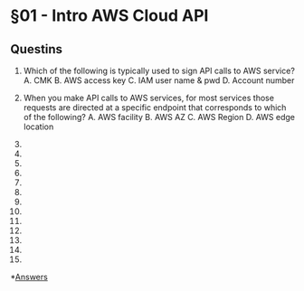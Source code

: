 # §01 - Intro AWS Cloud API

## Questins
1. Which of the following is typically used to sign API calls to AWS service?
    A. CMK
    B. AWS access key
    C. IAM user name & pwd
    D. Account number
2. When you make API calls to AWS services, for most services those requests are directed at a specific endpoint that corresponds to which of the following?
    A. AWS facility
    B. AWS AZ
    C. AWS Region
    D. AWS edge location
3.

4.

5.

6.

7.

8.

9.

10.

11.

12.

13.

14.

15.
*[Answers]()
